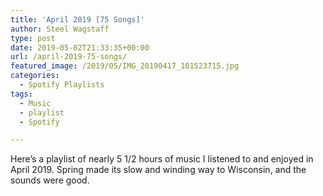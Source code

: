 ```yaml
---
title: 'April 2019 [75 Songs]'
author: Steel Wagstaff
type: post
date: 2019-05-02T21:33:35+00:00
url: /april-2019-75-songs/
featured_image: /2019/05/IMG_20190417_101523715.jpg
categories:
  - Spotify Playlists
tags:
  - Music
  - playlist
  - Spotify

---
```

Here&#8217;s a playlist of nearly 5 1/2 hours of music I listened to and enjoyed in April 2019. Spring made its slow and winding way to Wisconsin, and the sounds were good.